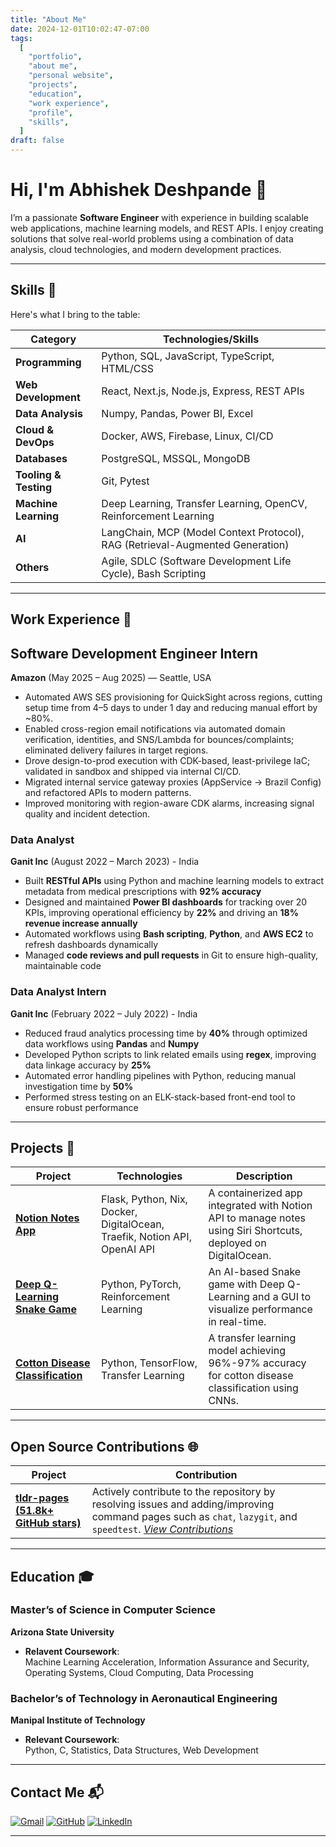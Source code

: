 ```yaml
---
title: "About Me"
date: 2024-12-01T10:02:47-07:00
tags:
  [
    "portfolio",
    "about me",
    "personal website",
    "projects",
    "education",
    "work experience",
    "profile",
    "skills",
  ]
draft: false
---
```


# Hi, I'm Abhishek Deshpande 👋

I’m a passionate **Software Engineer** with experience in building scalable web applications, machine learning models, and REST APIs. I enjoy creating solutions that solve real-world problems using a combination of data analysis, cloud technologies, and modern development practices.

---

## Skills 🌟

Here's what I bring to the table:

| **Category**          | **Technologies/Skills**                                                       |
| --------------------- | ----------------------------------------------------------------------------- |
| **Programming**       | Python, SQL, JavaScript, TypeScript, HTML/CSS                                 |
| **Web Development**   | React, Next.js, Node.js, Express, REST APIs                                   |
| **Data Analysis**     | Numpy, Pandas, Power BI, Excel                                                |
| **Cloud & DevOps**    | Docker, AWS, Firebase, Linux, CI/CD                                           |
| **Databases**         | PostgreSQL, MSSQL, MongoDB                                                    |
| **Tooling & Testing** | Git, Pytest                                                                   |
| **Machine Learning**  | Deep Learning, Transfer Learning, OpenCV, Reinforcement Learning              |
| **AI**                | LangChain, MCP (Model Context Protocol), RAG (Retrieval-Augmented Generation) |
| **Others**            | Agile, SDLC (Software Development Life Cycle), Bash Scripting                 |

---

## Work Experience 💼

## Software Development Engineer Intern

**Amazon** (May 2025 – Aug 2025) — Seattle, USA

- Automated AWS SES provisioning for QuickSight across regions, cutting setup time from 4–5 days to under 1 day and reducing manual effort by ~80%.
- Enabled cross-region email notifications via automated domain verification, identities, and SNS/Lambda for bounces/complaints; eliminated delivery failures in target regions.
- Drove design-to-prod execution with CDK-based, least-privilege IaC; validated in sandbox and shipped via internal CI/CD.
- Migrated internal service gateway proxies (AppService → Brazil Config) and refactored APIs to modern patterns.
- Improved monitoring with region-aware CDK alarms, increasing signal quality and incident detection.

### Data Analyst

**Ganit Inc** (August 2022 – March 2023) - India

- Built **RESTful APIs** using Python and machine learning models to extract metadata from medical prescriptions with **92% accuracy**
- Designed and maintained **Power BI dashboards** for tracking over 20 KPIs, improving operational efficiency by **22%** and driving an **18% revenue increase annually**
- Automated workflows using **Bash scripting**, **Python**, and **AWS EC2** to refresh dashboards dynamically
- Managed **code reviews and pull requests** in Git to ensure high-quality, maintainable code

### Data Analyst Intern

**Ganit Inc** (February 2022 – July 2022) - India

- Reduced fraud analytics processing time by **40%** through optimized data workflows using **Pandas** and **Numpy**
- Developed Python scripts to link related emails using **regex**, improving data linkage accuracy by **25%**
- Automated error handling pipelines with Python, reducing manual investigation time by **50%**
- Performed stress testing on an ELK-stack-based front-end tool to ensure robust performance

---

## Projects 🚀

| **Project**                                                                                         | **Technologies**                                                          | **Description**                                                                                                |
| --------------------------------------------------------------------------------------------------- | ------------------------------------------------------------------------- | -------------------------------------------------------------------------------------------------------------- |
| [**Notion Notes App**](https://github.com/Abhishek-1804/notion_notes_app)                           | Flask, Python, Nix, Docker, DigitalOcean, Traefik, Notion API, OpenAI API | A containerized app integrated with Notion API to manage notes using Siri Shortcuts, deployed on DigitalOcean. |
| [**Deep Q-Learning Snake Game**](https://github.com/Abhishek-1804/SnakeAI)                          | Python, PyTorch, Reinforcement Learning                                   | An AI-based Snake game with Deep Q-Learning and a GUI to visualize performance in real-time.                   |
| [**Cotton Disease Classification**](https://github.com/Abhishek-1804/Cotton_disease_classification) | Python, TensorFlow, Transfer Learning                                     | A transfer learning model achieving 96%-97% accuracy for cotton disease classification using CNNs.             |

---

## Open Source Contributions 🌐

| **Project**                                                                | **Contribution**                                                                                                                                                                                                                       |
| -------------------------------------------------------------------------- | -------------------------------------------------------------------------------------------------------------------------------------------------------------------------------------------------------------------------------------- |
| [**tldr-pages (51.8k+ GitHub stars)**](https://github.com/tldr-pages/tldr) | Actively contribute to the repository by resolving issues and adding/improving command pages such as `chat`, `lazygit`, and `speedtest`. _[View Contributions](https://github.com/tldr-pages/tldr/commits/main/?author=Abhishek-1804)_ |

---

## Education 🎓

### Master’s of Science in Computer Science

**Arizona State University**

- **Relavent Coursework**:  
  Machine Learning Acceleration, Information Assurance and Security, Operating Systems, Cloud Computing, Data Processing

### Bachelor’s of Technology in Aeronautical Engineering

**Manipal Institute of Technology**

- **Relevant Coursework**:  
  Python, C, Statistics, Data Structures, Web Development

---

## Contact Me 📬

[![Gmail](https://img.shields.io/badge/Gmail-red?style=for-the-badge&logo=gmail)](mailto:apdeshp4@asu.edu) [![GitHub](https://img.shields.io/badge/GitHub-black?style=for-the-badge&logo=github)](https://github.com/Abhishek-1804) [![LinkedIn](https://img.shields.io/badge/LinkedIn-blue?style=for-the-badge&logo=linkedin)](https://linkedin.com/in/abhishekdeshpande18)

---
